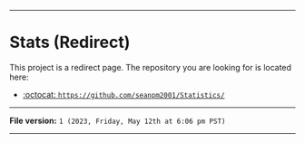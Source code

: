 
***

# Stats (Redirect)

This project is a redirect page. The repository you are looking for is located here:

- [:octocat: `https://github.com/seanpm2001/Statistics/`](https://github.com/seanpm2001/Statistics/)

***

**File version:** `1 (2023, Friday, May 12th at 6:06 pm PST)`

***
